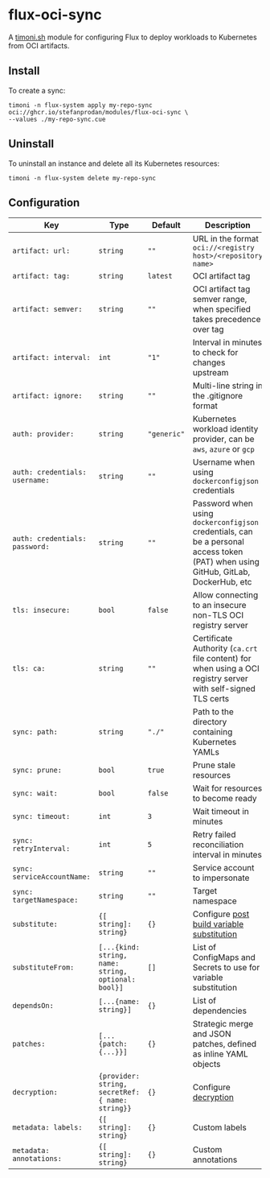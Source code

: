 # flux-oci-sync

A [timoni.sh](http://timoni.sh) module for configuring Flux
to deploy workloads to Kubernetes from OCI artifacts.

## Install

To create a sync:

```shell
timoni -n flux-system apply my-repo-sync oci://ghcr.io/stefanprodan/modules/flux-oci-sync \
--values ./my-repo-sync.cue
```

## Uninstall

To uninstall an instance and delete all its Kubernetes resources:

```shell
timoni -n flux-system delete my-repo-sync
```

## Configuration

| Key                            | Type                                                | Default     | Description                                                                                                                                |
|--------------------------------|-----------------------------------------------------|-------------|--------------------------------------------------------------------------------------------------------------------------------------------|
| `artifact: url:`               | `string`                                            | `""`        | URL in the format `oci://<registry host>/<repository name>`                                                                                |
| `artifact: tag:`               | `string`                                            | `latest`    | OCI artifact tag                                                                                                                           |
| `artifact: semver:`            | `string`                                            | `""`        | OCI artifact tag semver range, when specified takes precedence over tag                                                                    |
| `artifact: interval:`          | `int`                                               | `"1"`       | Interval in minutes to check for changes upstream                                                                                          |
| `artifact: ignore:`            | `string`                                            | `""`        | Multi-line string in the .gitignore format                                                                                                 |
| `auth: provider:`              | `string`                                            | `"generic"` | Kubernetes workload identity provider, can be  `aws`, `azure` or `gcp`                                                                     |
| `auth: credentials: username:` | `string`                                            | `""`        | Username when using `dockerconfigjson` credentials                                                                                         |
| `auth: credentials: password:` | `string`                                            | `""`        | Password when using `dockerconfigjson` credentials, can be a personal access token (PAT) when using GitHub, GitLab, DockerHub, etc         |
| `tls: insecure:`               | `bool`                                              | `false`     | Allow connecting to an insecure non-TLS OCI registry server                                                                                |
| `tls: ca:`                     | `string`                                            | `""`        | Certificate Authority (`ca.crt` file content) for when using a OCI registry server with self-signed TLS certs                              |
| `sync: path:`                  | `string`                                            | `"./"`      | Path to the directory containing Kubernetes YAMLs                                                                                          |
| `sync: prune:`                 | `bool`                                              | `true`      | Prune stale resources                                                                                                                      |
| `sync: wait:`                  | `bool`                                              | `false`     | Wait for resources to become ready                                                                                                         |
| `sync: timeout:`               | `int`                                               | `3`         | Wait timeout in minutes                                                                                                                    |
| `sync: retryInterval:`         | `int`                                               | `5`         | Retry failed reconciliation interval in minutes                                                                                            |
| `sync: serviceAccountName:`    | `string`                                            | `""`        | Service account to impersonate                                                                                                             |
| `sync: targetNamespace:`       | `string`                                            | `""`        | Target namespace                                                                                                                           |
| `substitute:`                  | `{[ string]: string}`                               | `{}`        | Configure [post build variable substitution](https://fluxcd.io/flux/components/kustomize/kustomizations/#post-build-variable-substitution) |
| `substituteFrom:`              | `[...{kind: string, name: string, optional: bool}]` | `[]`        | List of ConfigMaps and Secrets to use for variable substitution                                                                            |
| `dependsOn:`                   | `[...{name: string}]`                               | `{}`        | List of dependencies                                                                                                                       |
| `patches:`                     | `[...{patch: {...}}]`                               | `{}`        | Strategic merge and JSON patches, defined as inline YAML objects                                                                           |
| `decryption:`                  | `{provider: string, secretRef: { name: string}}`    | `{}`        | Configure [decryption](https://fluxcd.io/flux/components/kustomize/kustomizations/#decryption)                                             |
| `metadata: labels:`            | `{[ string]: string}`                               | `{}`        | Custom labels                                                                                                                              |
| `metadata: annotations:`       | `{[ string]: string}`                               | `{}`        | Custom annotations                                                                                                                         |
